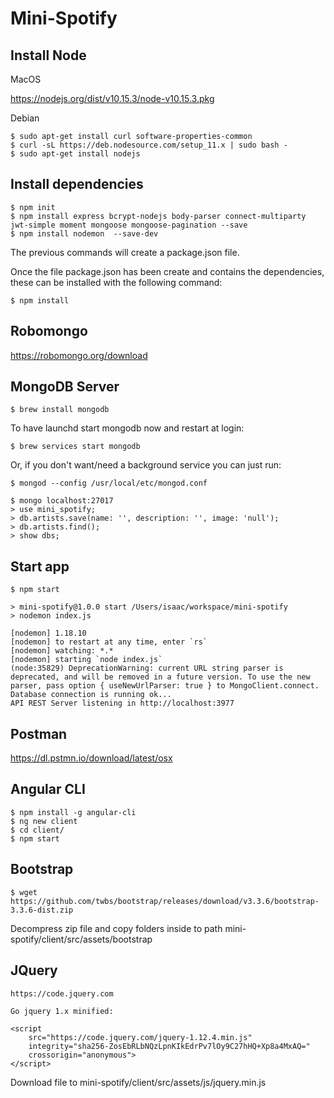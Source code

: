 Mini-Spotify
============

Install Node
------------

MacOS

https://nodejs.org/dist/v10.15.3/node-v10.15.3.pkg

Debian

    $ sudo apt-get install curl software-properties-common
    $ curl -sL https://deb.nodesource.com/setup_11.x | sudo bash -
    $ sudo apt-get install nodejs

Install dependencies
--------------------

    $ npm init
    $ npm install express bcrypt-nodejs body-parser connect-multiparty jwt-simple moment mongoose mongoose-pagination --save
    $ npm install nodemon  --save-dev

The previous commands will create a package.json file.

Once the file package.json has been create and contains the dependencies, these can be installed with the following command:

    $ npm install

Robomongo
---------

https://robomongo.org/download

MongoDB Server
--------------

    $ brew install mongodb

To have launchd start mongodb now and restart at login:

    $ brew services start mongodb

Or, if you don't want/need a background service you can just run:

    $ mongod --config /usr/local/etc/mongod.conf

    $ mongo localhost:27017
    > use mini_spotify;
    > db.artists.save(name: '', description: '', image: 'null');
    > db.artists.find();
    > show dbs;

Start app
---------

    $ npm start

    > mini-spotify@1.0.0 start /Users/isaac/workspace/mini-spotify
    > nodemon index.js

    [nodemon] 1.18.10
    [nodemon] to restart at any time, enter `rs`
    [nodemon] watching: *.*
    [nodemon] starting `node index.js`
    (node:35829) DeprecationWarning: current URL string parser is deprecated, and will be removed in a future version. To use the new parser, pass option { useNewUrlParser: true } to MongoClient.connect.
    Database connection is running ok...
    API REST Server listening in http://localhost:3977

Postman
-------

https://dl.pstmn.io/download/latest/osx

Angular CLI
-----------

    $ npm install -g angular-cli
    $ ng new client
    $ cd client/
    $ npm start

Bootstrap
---------

    $ wget https://github.com/twbs/bootstrap/releases/download/v3.3.6/bootstrap-3.3.6-dist.zip

Decompress zip file and copy folders inside to path mini-spotify/client/src/assets/bootstrap

JQuery
------

    https://code.jquery.com

    Go jquery 1.x minified:

    <script
        src="https://code.jquery.com/jquery-1.12.4.min.js"
        integrity="sha256-ZosEbRLbNQzLpnKIkEdrPv7lOy9C27hHQ+Xp8a4MxAQ="
        crossorigin="anonymous">
    </script>

Download file to mini-spotify/client/src/assets/js/jquery.min.js